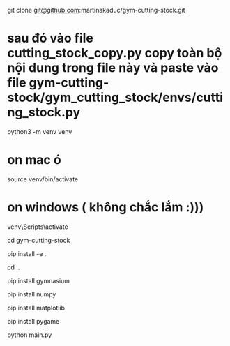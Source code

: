 
git clone git@github.com:martinakaduc/gym-cutting-stock.git

# sau đó vào file cutting_stock_copy.py copy toàn bộ nội dung trong file này và paste vào file gym-cutting-stock/gym_cutting_stock/envs/cutting_stock.py

python3 -m venv venv

# on mac ó
source venv/bin/activate 

# on windows ( không chắc lắm :))) 
venv\Scripts\activate


cd gym-cutting-stock


pip install -e .


cd ..

pip install gymnasium


pip install numpy


pip install matplotlib


pip install pygame



python main.py
